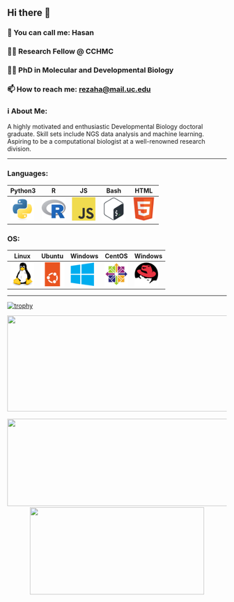 ## Hi there 👋
### 🎤 You can call me: Hasan
### 🧑‍🔬 Research Fellow @ CCHMC
### 👨‍🎓 PhD in Molecular and Developmental Biology
### 📫 How to reach me: rezaha@mail.uc.edu
### ℹ️ About Me:    
A highly motivated and enthusiastic Developmental Biology doctoral graduate. Skill sets include NGS data analysis and machine learning. Aspiring to be a computational biologist at a well-renowned research division.

---
### Languages:
| Python3 | R | JS | Bash | HTML |
|----------|----------|----------|----------|-----|
|  <img src="https://github.com/devicons/devicon/blob/master/icons/python/python-original.svg" title="Python"  alt="Python" width="55" height="55"/> |  <img src="https://github.com/devicons/devicon/blob/master/icons/r/r-original.svg" title="C"  alt="C" width="55" height="55"/> |  <img src="https://github.com/devicons/devicon/blob/master/icons/javascript/javascript-original.svg" title="JavaScript" alt="JavaScript" width="55" height="55"/> |  <img src="https://github.com/devicons/devicon/blob/master/icons/bash/bash-original.svg" title="Solidity" alt="Solidity" width="55" height="55"/>|  <img src="https://github.com/devicons/devicon/blob/master/icons/html5/html5-original.svg" title="Solidity" alt="Solidity" width="55" height="55"/>|

### OS:
| Linux | Ubuntu | Windows | CentOS | Windows |
|----------|----------|----------|----------|-----|
| <img src="https://github.com/devicons/devicon/blob/master/icons/linux/linux-original.svg" title="Linux" alt="Linux" width="55" height="55"/> | <img src="https://github.com/devicons/devicon/blob/master/icons/ubuntu/ubuntu-original.svg" title="Ubuntu" alt="Ubuntu" width="55" height="55"/> | <img src="https://github.com/devicons/devicon/blob/master/icons/windows8/windows8-original.svg" title="Linux" alt="Linux" width="55" height="55"/> | <img src="https://github.com/devicons/devicon/blob/master/icons/centos/centos-original.svg" title="Ubuntu" alt="Ubuntu" width="55" height="55"/> | <img src="https://github.com/devicons/devicon/blob/master/icons/redhat/redhat-original.svg" title="Linux" alt="Linux" width="55" height="55"/> |

---
[![trophy](https://github-profile-trophy.vercel.app/?username=hasanwraeth&title=Stars,Followers,Commits,Repositories,MultipleLang,PullRequest&theme=onedark)](https://github.com/ryo-ma/github-profile-trophy)

<p align="center">
  <img width="800" height="220" src="https://streak-stats.demolab.com?user=hasanwraeth&theme=highcontrast&hide_border=true&border_radius=5&card_width=800">
</p>

<p align="center">
  <img width="600" height="200" src="https://github-readme-stats.vercel.app/api?username=hasanwraeth&show_icons=true&theme=vision-friendly-dark">
  <img width="400" height="200" src="https://github-readme-stats.vercel.app/api/top-langs/?username=hasanwraeth&size_weight=0.15&count_weight=0.5&layout=compact&theme=vision-friendly-dark">
</p>
 
<div id="header" align="center">
  <img src="https://komarev.com/ghpvc/?username=hasanwraeth&style=for-the-badge&color=orange" alt=""/>
</div>

<!--
**hasanwraeth/hasanwraeth** is a ✨ _special_ ✨ repository because its `README.md` (this file) appears on your GitHub profile.

Here are some ideas to get you started:

- 🔭 I’m currently working on ...
- 🌱 I’m currently learning ...
- 👯 I’m looking to collaborate on ...
- 🤔 I’m looking for help with ...
- 💬 Ask me about ...
- 📫 How to reach me: ...
- 😄 Pronouns: ...
- ⚡ Fun fact: ...
-->
